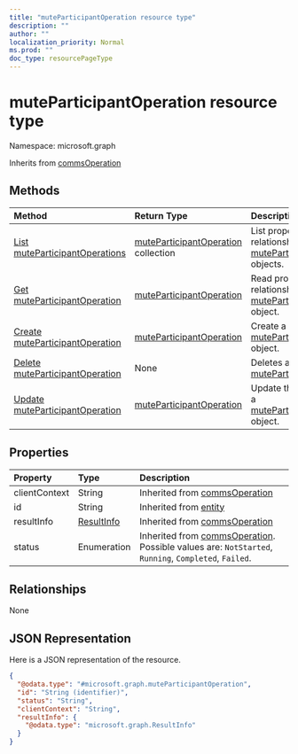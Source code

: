 ```yaml
---
title: "muteParticipantOperation resource type"
description: ""
author: ""
localization_priority: Normal
ms.prod: ""
doc_type: resourcePageType
---
```


# muteParticipantOperation resource type


Namespace: microsoft.graph




Inherits from [commsOperation](../resources/commsoperation.md)

## Methods
|Method|Return Type|Description|
|:---|:---|:---|
|[List muteParticipantOperations](../api/muteparticipantoperation-list.md)|[muteParticipantOperation](../resources/muteparticipantoperation.md) collection|List properties and relationships of the [muteParticipantOperation](../resources/muteparticipantoperation.md) objects.|
|[Get muteParticipantOperation](../api/muteparticipantoperation-get.md)|[muteParticipantOperation](../resources/muteparticipantoperation.md)|Read properties and relationships of the [muteParticipantOperation](../resources/muteparticipantoperation.md) object.|
|[Create muteParticipantOperation](../api/muteparticipantoperation-create.md)|[muteParticipantOperation](../resources/muteparticipantoperation.md)|Create a new [muteParticipantOperation](../resources/muteparticipantoperation.md) object.|
|[Delete muteParticipantOperation](../api/muteparticipantoperation-delete.md)|None|Deletes a [muteParticipantOperation](../resources/muteparticipantoperation.md).|
|[Update muteParticipantOperation](../api/muteparticipantoperation-update.md)|[muteParticipantOperation](../resources/muteparticipantoperation.md)|Update the properties of a [muteParticipantOperation](../resources/muteparticipantoperation.md) object.|

## Properties
|Property|Type|Description|
|:---|:---|:---|
|clientContext|String| Inherited from [commsOperation](../resources/commsoperation.md)|
|id|String| Inherited from [entity](../resources/entity.md)|
|resultInfo|[ResultInfo](../resources/resultinfo.md)| Inherited from [commsOperation](../resources/commsoperation.md)|
|status|Enumeration| Inherited from [commsOperation](../resources/commsoperation.md). Possible values are: `NotStarted`, `Running`, `Completed`, `Failed`.|

## Relationships
None

## JSON Representation
Here is a JSON representation of the resource.
<!-- {
  "blockType": "resource",
  "keyProperty": "id",
  "@odata.type": "microsoft.graph.muteParticipantOperation",
  "baseType": "microsoft.graph.commsOperation",
  "openType": true
}
-->
``` json
{
  "@odata.type": "#microsoft.graph.muteParticipantOperation",
  "id": "String (identifier)",
  "status": "String",
  "clientContext": "String",
  "resultInfo": {
    "@odata.type": "microsoft.graph.ResultInfo"
  }
}
```

